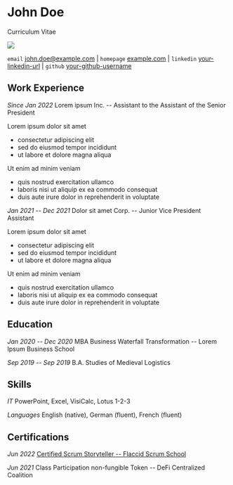 # John Doe

Curriculum Vitae

![](photo.jpg)

`email`    [john.doe@example.com](mailto:john.doe@example.com) |
`homepage` [example.com](https://example.com) |
`linkedin` [your-linkedin-url](https://www.linkedin.com/in/your-linkedin-url/) |
`github`   [your-github-username](https://github.com/your-github-username)

## Work Experience

*Since Jan 2022* Lorem ipsum Inc. -- Assistant to the Assistant of the Senior President

Lorem ipsum dolor sit amet

- consectetur adipiscing elit
- sed do eiusmod tempor incididunt
- ut labore et dolore magna aliqua

Ut enim ad minim veniam

- quis nostrud exercitation ullamco
- laboris nisi ut aliquip ex ea commodo consequat
- duis aute irure dolor in reprehenderit in voluptate

*Jan 2021 -- Dec 2021* Dolor sit amet Corp. -- Junior Vice President Assistant

Lorem ipsum dolor sit amet

- consectetur adipiscing elit
- sed do eiusmod tempor incididunt
- ut labore et dolore magna aliqua

Ut enim ad minim veniam

- quis nostrud exercitation ullamco
- laboris nisi ut aliquip ex ea commodo consequat
- duis aute irure dolor in reprehenderit in voluptate

## Education

*Jan 2020 -- Dec 2020* MBA Business Waterfall Transformation -- Lorem Ipsum Business School

*Sep 2019 -- Sep 2019* B.A. Studies of Medieval Logistics

## Skills

*IT* PowerPoint, Excel, VisiCalc, Lotus 1-2-3

*Languages* English (native), German (fluent), French (fluent)

## Certifications

*Jun 2022* [Certified Scrum Storyteller -- Flaccid Scrum School](https://example.com)

*Jun 2021* Class Participation non-fungible Token -- DeFi Centralized Coalition

